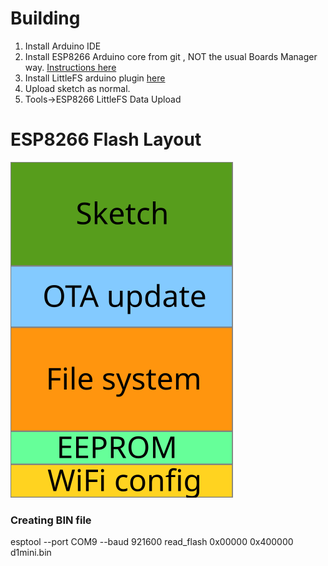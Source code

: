 # Building

1. Install Arduino IDE
2. Install ESP8266 Arduino core from git , NOT the usual Boards Manager way. [Instructions here](https://arduino-esp8266.readthedocs.io/en/latest/installing.html#using-git-version)
3. Install LittleFS arduino plugin [here](https://github.com/earlephilhower/arduino-esp8266littlefs-plugin) 
4. Upload sketch as normal.
5. Tools->ESP8266 LittleFS Data Upload

# ESP8266 Flash Layout

![ESP8266 Flash Layout](https://raw.githubusercontent.com/microcontrollersig/brian-led-matrix-petrol-signs/main/images/esp8266flashlayout.svg)

### Creating BIN file

esptool --port COM9 --baud 921600 read_flash 0x00000 0x400000 d1mini.bin
